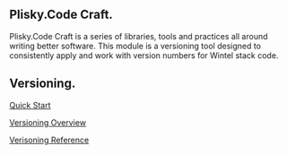 ## Plisky.Code Craft.   

Plisky.Code Craft is a series of libraries, tools and practices all around writing better software.  This module is a versioning tool designed to consistently apply and work with version numbers for Wintel stack code.

## Versioning.

[Quick Start](quickstart.md)

[Versioning Overview](overview.md)

[Verisoning Reference](reference.md)